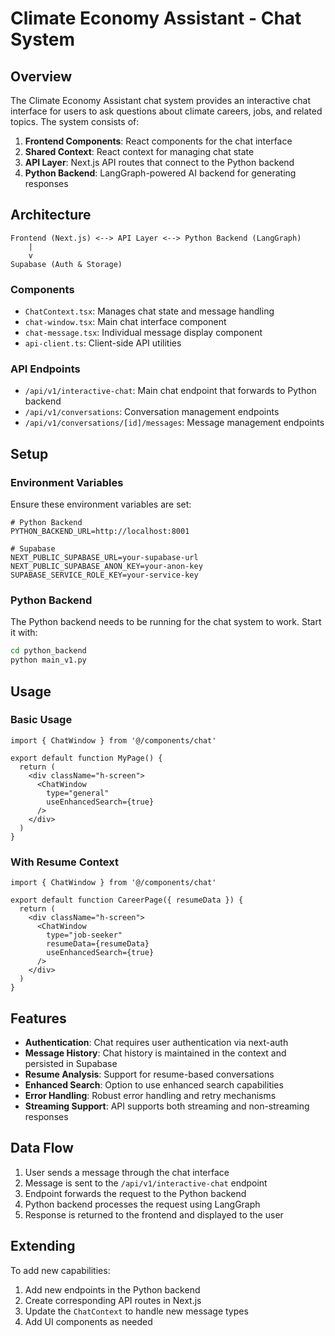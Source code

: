 # Climate Economy Assistant - Chat System

## Overview

The Climate Economy Assistant chat system provides an interactive chat interface for users to ask questions about climate careers, jobs, and related topics. The system consists of:

1. **Frontend Components**: React components for the chat interface
2. **Shared Context**: React context for managing chat state
3. **API Layer**: Next.js API routes that connect to the Python backend
4. **Python Backend**: LangGraph-powered AI backend for generating responses

## Architecture

```
Frontend (Next.js) <--> API Layer <--> Python Backend (LangGraph)
    |
    v
Supabase (Auth & Storage)
```

### Components

- `ChatContext.tsx`: Manages chat state and message handling
- `chat-window.tsx`: Main chat interface component
- `chat-message.tsx`: Individual message display component
- `api-client.ts`: Client-side API utilities

### API Endpoints

- `/api/v1/interactive-chat`: Main chat endpoint that forwards to Python backend
- `/api/v1/conversations`: Conversation management endpoints
- `/api/v1/conversations/[id]/messages`: Message management endpoints

## Setup

### Environment Variables

Ensure these environment variables are set:

```
# Python Backend
PYTHON_BACKEND_URL=http://localhost:8001

# Supabase
NEXT_PUBLIC_SUPABASE_URL=your-supabase-url
NEXT_PUBLIC_SUPABASE_ANON_KEY=your-anon-key
SUPABASE_SERVICE_ROLE_KEY=your-service-key
```

### Python Backend

The Python backend needs to be running for the chat system to work. Start it with:

```bash
cd python_backend
python main_v1.py
```

## Usage

### Basic Usage

```tsx
import { ChatWindow } from '@/components/chat'

export default function MyPage() {
  return (
    <div className="h-screen">
      <ChatWindow 
        type="general" 
        useEnhancedSearch={true}
      />
    </div>
  )
}
```

### With Resume Context

```tsx
import { ChatWindow } from '@/components/chat'

export default function CareerPage({ resumeData }) {
  return (
    <div className="h-screen">
      <ChatWindow 
        type="job-seeker" 
        resumeData={resumeData}
        useEnhancedSearch={true}
      />
    </div>
  )
}
```

## Features

- **Authentication**: Chat requires user authentication via next-auth
- **Message History**: Chat history is maintained in the context and persisted in Supabase
- **Resume Analysis**: Support for resume-based conversations
- **Enhanced Search**: Option to use enhanced search capabilities
- **Error Handling**: Robust error handling and retry mechanisms
- **Streaming Support**: API supports both streaming and non-streaming responses

## Data Flow

1. User sends a message through the chat interface
2. Message is sent to the `/api/v1/interactive-chat` endpoint
3. Endpoint forwards the request to the Python backend
4. Python backend processes the request using LangGraph
5. Response is returned to the frontend and displayed to the user

## Extending

To add new capabilities:

1. Add new endpoints in the Python backend
2. Create corresponding API routes in Next.js
3. Update the `ChatContext` to handle new message types
4. Add UI components as needed 